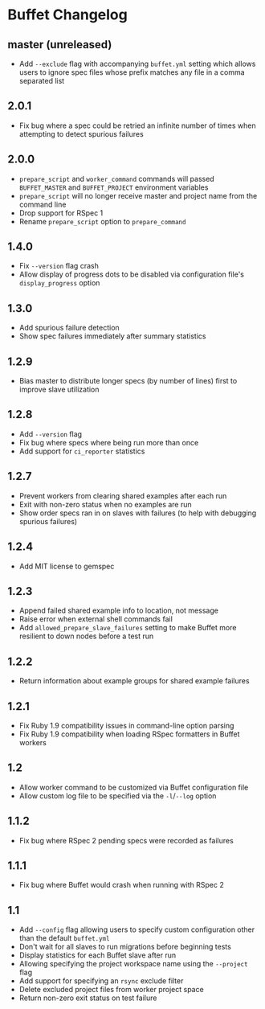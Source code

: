 # Buffet Changelog

## master (unreleased)

* Add `--exclude` flag with accompanying `buffet.yml` setting which allows
  users to ignore spec files whose prefix matches any file in a comma separated
  list

## 2.0.1

* Fix bug where a spec could be retried an infinite number of times when attempting
  to detect spurious failures

## 2.0.0

* `prepare_script` and `worker_command` commands will passed `BUFFET_MASTER`
  and `BUFFET_PROJECT` environment variables
* `prepare_script` will no longer receive master and project name from the
  command line
* Drop support for RSpec 1
* Rename `prepare_script` option to `prepare_command`

## 1.4.0

* Fix `--version` flag crash
* Allow display of progress dots to be disabled via configuration file's
  `display_progress` option

## 1.3.0

* Add spurious failure detection
* Show spec failures immediately after summary statistics

## 1.2.9

* Bias master to distribute longer specs (by number of lines) first to
  improve slave utilization

## 1.2.8

* Add `--version` flag
* Fix bug where specs where being run more than once
* Add support for `ci_reporter` statistics

## 1.2.7

* Prevent workers from clearing shared examples after each run
* Exit with non-zero status when no examples are run
* Show order specs ran in on slaves with failures (to help with debugging
  spurious failures)

## 1.2.4

* Add MIT license to gemspec

## 1.2.3

* Append failed shared example info to location, not message
* Raise error when external shell commands fail
* Add `allowed_prepare_slave_failures` setting to make Buffet more resilient
  to down nodes before a test run

## 1.2.2

* Return information about example groups for shared example failures

## 1.2.1

* Fix Ruby 1.9 compatibility issues in command-line option parsing
* Fix Ruby 1.9 compatibility when loading RSpec formatters in Buffet workers

## 1.2

* Allow worker command to be customized via Buffet configuration file
* Allow custom log file to be specified via the `-l`/`--log` option

## 1.1.2

* Fix bug where RSpec 2 pending specs were recorded as failures

## 1.1.1

* Fix bug where Buffet would crash when running with RSpec 2

## 1.1

* Add `--config` flag allowing users to specify custom configuration other
  than the default `buffet.yml`
* Don't wait for all slaves to run migrations before beginning tests
* Display statistics for each Buffet slave after run
* Allowing specifying the project workspace name using the `--project` flag
* Add support for specifying an `rsync` exclude filter
* Delete excluded project files from worker project space
* Return non-zero exit status on test failure
